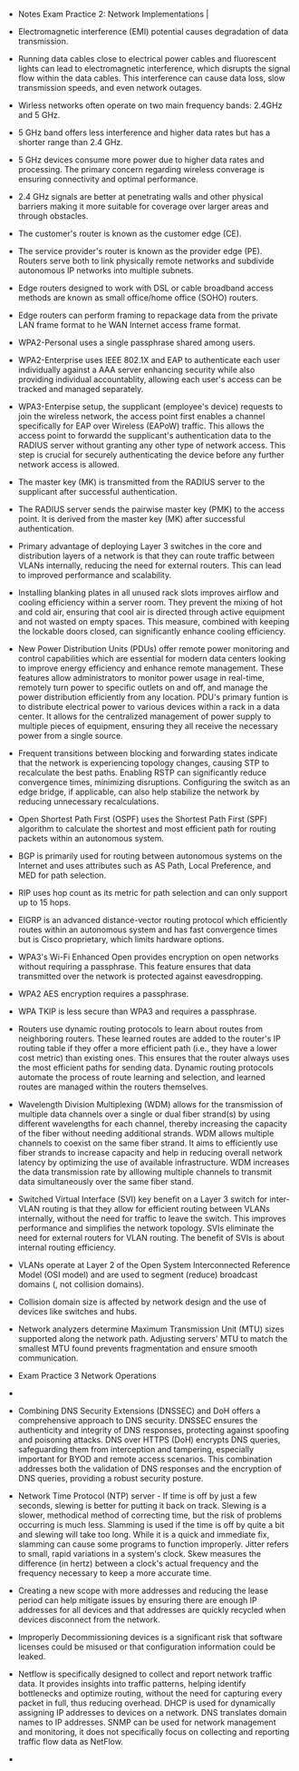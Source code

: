 - Notes Exam Practice 2: Network Implementations |
- Electromagnetic interference (EMI) potential causes degradation of data transmission.
- Running data cables close to electrical power cables and fluorescent lights can lead to electromagnetic interference, which disrupts the signal flow within the data cables. This interference can cause data loss, slow transmission speeds, and even network outages.
- Wirless networks often operate on two main frequency bands: 2.4GHz and 5 GHz.
- 5 GHz band offers less interference and higher data rates but has a shorter range than 2.4 GHz.
- 5 GHz devices consume more power due to higher data rates and processing. The primary concern regarding wireless converage is ensuring connectivity and optimal performance.
- 2.4 GHz signals are better at penetrating walls and other physical barriers making it more suitable for coverage over larger areas and through obstacles.
- The customer's router is known as the customer edge (CE).
- The service provider's router is known as the provider edge (PE). Routers serve both to link physically remote networks and subdivide autonomous IP networks into multiple subnets.
- Edge routers designed to work with DSL or cable broadband access methods are known as small office/home office (SOHO) routers.
- Edge routers can perform framing to repackage data from the private LAN frame format to he WAN Internet access frame format.
- WPA2-Personal uses a single passphrase shared among users.
- WPA2-Enterprise uses IEEE 802.1X and EAP to authenticate each user individually against a AAA server enhancing security while also providing individual accountablity, allowing each user's access can be tracked and managed separately.
- WPA3-Enterpise setup, the supplicant (employee's device) requests to join the wireless network, the access point first enables a channel specifically for EAP over Wireless (EAPoW) traffic. This allows the access point to forwardd the supplicant's authentication data to the RADIUS server without granting any other type of network access. This step is crucial for securely authenticating the device before any further network access is allowed.
- The master key (MK) is transmitted from the RADIUS server to the supplicant after successful authentication.
- The RADIUS server sends the pairwise master key (PMK) to the access point. It is derived from the master key (MK) after successful authentication.
- Primary advantage of deploying Layer 3 switches in the core and distribution layers of a network is that they can route traffic between VLANs internally, reducing the need for external routers. This can lead to improved performance and scalability.
- Installing blanking plates in all unused rack slots improves airflow and cooling efficiency within a server room. They prevent the mixing of hot and cold air, ensuring that cool air is directed through active equipment and not wasted on empty spaces. This measure, combined with keeping the lockable doors closed, can significantly enhance cooling efficiency.
- New Power Distribution Units (PDUs) offer remote power monitoring and control capabilities which are essential for modern data centers looking to improve energy efficiency and enhance remote management. These features allow administrators to monitor power usage in real-time, remotely turn power to specific outlets on and off, and manage the power distribution efficiently from any location. PDU's primary funtion is to distribute electrical power to various devices within a rack in a data center. It allows for the centralized management of power supply to multiple pieces of equipment, ensuring they all receive the necessary power from a single source.
- Frequent transitions between blocking and forwarding states indicate that the network is experiencing topology changes, causing STP to recalculate the best paths. Enabling RSTP can significantly reduce convergence times, minimizing disruptions. Configuring the switch as an edge bridge, if applicable, can also help stabilize the network by reducing unnecessary recalculations.
- Open Shortest Path First (OSPF)  uses the Shortest Path First (SPF) algorithm to calculate the shortest and most efficient path for routing packets within an autonomous system.
- BGP is primarily used for routing between autonomous systems on the Internet and uses attributes such as AS Path, Local Preference, and MED for path selection.
- RIP uses hop count as its metric for path selection and can only support up to 15 hops.
- EIGRP is an advanced distance-vector routing protocol which efficiently routes within an autonomous system and has fast convergence times but is Cisco proprietary, which limits hardware options.
-  WPA3's Wi-Fi Enhanced Open provides encryption on open networks without requiring a passphrase. This feature ensures that data transmitted over the network is protected against eavesdropping.
-  WPA2 AES encryption requires a passphrase.
-  WPA TKIP is less secure than WPA3 and requires a passphrase.
-  Routers use dynamic routing protocols to learn about routes from neighboring routers. These learned routes are added to the router's IP routing table if they offer a more efficient path (i.e., they have a lower cost metric) than existing ones. This ensures that the router always uses the most efficient paths for sending data. Dynamic routing protocols automate the process of route learning and selection, and learned routes are managed within the routers themselves.
-  Wavelength Division Multiplexing (WDM) allows for the transmission of multiple data channels over a single or dual fiber strand(s) by using different wavelengths for each channel, thereby increasing the capacity of the fiber without needing additional strands. WDM allows multiple channels to coexist on the same fiber strand. It aims to efficiently use fiber strands to increase capacity and help in reducing overall network latency by optimizing the use of available infrastructure. WDM increases the data transmission rate by alllowing multiple channels to transmit data simultaneously over the same fiber stand.
-  Switched Virtual Interface (SVI) key benefit on a Layer 3 switch for inter-VLAN routing is that they allow for efficient routing between VLANs internally, without the need for traffic to leave the switch. This improves performance and simplifies the network topology. SVIs eliminate the need for external routers for VLAN routing. The benefit of SVIs is about internal routing efficiency.
-  VLANs operate at Layer 2 of the Open System Interconnected Reference Model (OSI model) and are used to segment (reduce) broadcast domains (, not collision domains).
-  Collision domain size is affected by network design and the use of devices like switches and hubs.
-  Network analyzers determine Maximum Transmission Unit (MTU) sizes supported along the network path. Adjusting servers' MTU to match the smallest MTU found prevents fragmentation and ensure smooth communication.

-  Exam Practice 3 Network Operations
-  
-  Combining DNS Security Extensions (DNSSEC) and DoH offers a comprehensive approach to DNS security. DNSSEC ensures the authenticity and integrity of DNS responses, protecting against spoofing and poisoning attacks. DNS over HTTPS (DoH) encrypts DNS queries, safeguarding them from interception and tampering, especially important for BYOD and remote access scenarios. This combination addresses both the validation of DNS responses and the encryption of DNS queries, providing a robust security posture.
- Network Time Protocol (NTP) server - If time is off by just a few seconds, slewing is better for putting it back on track. Slewing is a slower, methodical method of correcting time, but the risk of problems occurring is much less. Slamming is used if the time is off by quite a bit and slewing will take too long. While it is a quick and immediate fix, slamming can cause some programs to function improperly. Jitter refers to small, rapid variations in a system's clock. Skew measures the difference (in hertz) between a clock's actual frequency and the frequency necessary to keep a more accurate time.
-  Creating a new scope with more addresses and reducing the lease period can help mitigate issues by ensuring there are enough IP addresses for all devices and that addresses are quickly recycled when devices disconnect from the network.
-  Improperly Decommissioning devices is a significant risk that software licenses could be misused or that configuration information could be leaked.
-  Netflow is specifically designed to collect and report network traffic data. It provides insights into traffic patterns, helping identify bottlenecks and optimize routing, without the need for capturing every packet in full, thus reducing overhead. DHCP is used for dynamically assigning IP addresses to devices on a network. DNS translates domain names to IP addresses. SNMP can be used for network management and monitoring, it does not specifically focus on collecting and reporting traffic flow data as NetFlow.
-  
